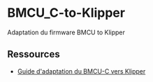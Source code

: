 # BMCU_C-to-Klipper
Adaptation du firmware BMCU to Klipper

## Ressources

- [Guide d'adaptation du BMCU-C vers Klipper](docs/bmcu_c_vers_klipper.md)
